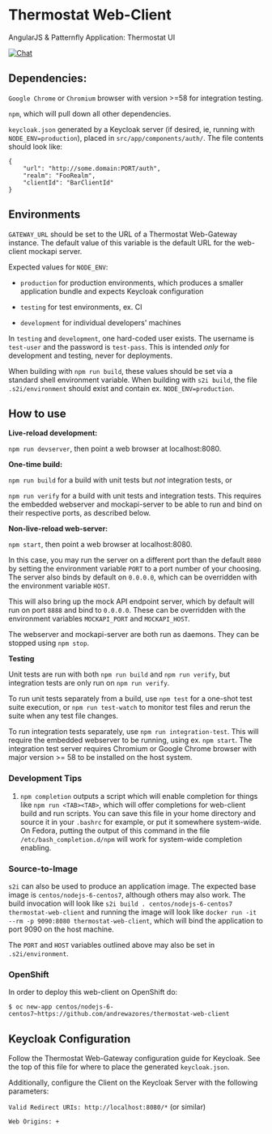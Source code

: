 # Thermostat Web-Client

AngularJS & Patternfly Application: Thermostat UI

[![Chat](https://img.shields.io/badge/chat-on%20freenode-brightgreen.svg)](https://webchat.freenode.net/?channels=#thermostat)

## Dependencies:

`Google Chrome` or `Chromium` browser with version >=58 for integration testing.

`npm`, which will pull down all other dependencies.

`keycloak.json` generated by a Keycloak server (if desired, ie, running with
`NODE_ENV=production`), placed in `src/app/components/auth/`. The file contents should
look like:

    {
        "url": "http://some.domain:PORT/auth",
        "realm": "FooRealm",
        "clientId": "BarClientId"
    }

## Environments

`GATEWAY_URL` should be set to the URL of a Thermostat Web-Gateway instance.
The default value of this variable is the default URL for the web-client
mockapi server.

Expected values for `NODE_ENV`:

- `production` for production environments, which produces a smaller application
bundle and expects Keycloak configuration

- `testing` for test environments, ex. CI

- `development` for individual developers' machines

In `testing` and `development`, one hard-coded user exists. The username is
`test-user` and the password is `test-pass`. This is intended _only_ for
development and testing, never for deployments.

When building with `npm run build`, these values should be set via a standard
shell environment variable. When building with `s2i build`, the file `.s2i/environment`
should exist and contain ex. `NODE_ENV=production`.

## How to use

**Live-reload development:**

`npm run devserver`, then point a web browser at localhost:8080.

**One-time build:**

`npm run build` for a build with unit tests but *not* integration tests, or

`npm run verify` for a build with unit tests and integration tests. This
requires the embedded webserver and mockapi-server to be able to run and bind
on their respective ports, as described below.

**Non-live-reload web-server:**

`npm start`, then point a web browser at localhost:8080.

In this case, you may run the server on a different port than the default `8080`
by setting the environment variable `PORT` to a port number of your choosing.
The server also binds by default on `0.0.0.0`, which can be overridden with the
environment variable `HOST`.

This will also bring up the mock API endpoint server, which by default will run
on port `8888` and bind to `0.0.0.0`. These can be overridden with the
environment variables `MOCKAPI_PORT` and `MOCKAPI_HOST`.

The webserver and mockapi-server are both run as daemons. They can be stopped
using `npm stop`.

**Testing**

Unit tests are run with both `npm run build` and `npm run verify`, but
integration tests are only run on `npm run verify`.

To run unit tests separately from a build, use `npm test` for a one-shot test
suite execution, or `npm run test-watch` to monitor test files and rerun the
suite when any test file changes.

To run integration tests separately, use `npm run integration-test`. This will
require the embedded webserver to be running, using ex. `npm start`. The
integration test server requires Chromium or Google Chrome browser with major
version >= 58 to be installed on the host system.

### Development Tips

1. `npm completion` outputs a script which will enable completion for things like
`npm run <TAB><TAB>`, which will offer completions for web-client build and run
scripts. You can save this file in your home directory and source it in your
`.bashrc` for example, or put it somewhere system-wide. On Fedora, putting the
output of this command in the file `/etc/bash_completion.d/npm` will work for
system-wide completion enabling.

### Source-to-Image

`s2i` can also be used to produce an application image. The expected base image
is `centos/nodejs-6-centos7`, although others may also work. The build invocation
will look like `s2i build . centos/nodejs-6-centos7 thermostat-web-client` and
running the image will look like `docker run -it --rm -p 9090:8080 thermostat-web-client`,
which will bind the application to port 9090 on the host machine.

The `PORT` and `HOST` variables outlined above may also be set in `.s2i/environment`.

### OpenShift

In order to deploy this web-client on OpenShift do:

    $ oc new-app centos/nodejs-6-centos7~https://github.com/andrewazores/thermostat-web-client

## Keycloak Configuration

Follow the Thermostat Web-Gateway configuration guide for Keycloak. See the
top of this file for where to place the generated `keycloak.json`.

Additionally, configure the Client on the Keycloak Server with the following
parameters:

`Valid Redirect URIs: http://localhost:8080/*` (or similar)

`Web Origins: +`
